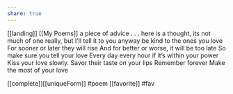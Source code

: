 ```yaml
---
share: true
---
```

[[landing]] [[My Poems]]
a piece of advice
.
.
.
here is a thought, its not much of one really,
but I'll tell it to you anyway
be kind to the ones you love 
For sooner or later they will rise
And for better or worse, it will be too late
So make sure you tell your love 
Every day every hour if it’s within your power
Kiss your love slowly. 
Savor their taste on your lips
Remember forever 
Make the most of your love


 [[complete]][[uniqueForm]] #poem  [[favorite]] #fav
